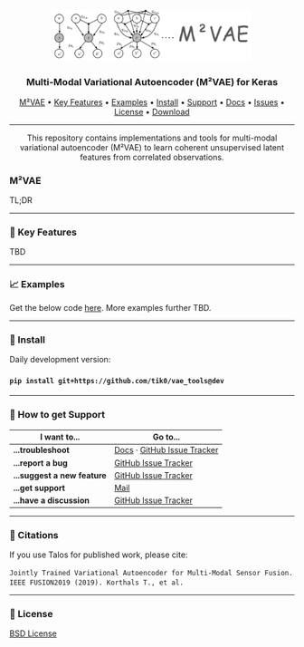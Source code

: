 <h1 align="center">
  <br>
  <a href="https://github.com/tik0/vae_tools"><img src="https://github.com/tik0/vae_tools/raw/dev/docs/media/MMVAE.png" alt="MMVAE" width="350"></a>
  <br>
</h1>

<h3 align="center">Multi-Modal Variational Autoencoder (M²VAE) for Keras</h3>

<p align="center">
  <a href="#M²VAE">M²VAE</a> •
  <a href="#Key-Features">Key Features</a> •
  <a href="#Examples">Examples</a> •
  <a href="#Install">Install</a> •
  <a href="#Support">Support</a> •
  <a href="https://github.com/tik0/vae_tools/tree/dev/docs">Docs</a> •
  <a href="https://github.com/tik0/vae_tools/issues">Issues</a> •
  <a href="#License">License</a> •
  <a href="https://github.com/tik0/vae_tools/archive/dev.zip">Download</a>
</p>
<hr>
<p align="center">
This repository contains implementations and tools for multi-modal variational autoencoder (M²VAE) to learn coherent unsupervised latent features from correlated observations.

### M²VAE

TL;DR

<hr>

### :wrench: Key Features

TBD

<hr>

### 📈 Examples

Get the below code [here](https://github.com/tik0/vae_tools/tree/dev/examples). More examples further TBD.

<hr>

### 💾 Install

Daily development version:

#### `pip install git+https://github.com/tik0/vae_tools@dev`

<hr>

### 💬 How to get Support

| I want to...                     | Go to...                                                  |
| -------------------------------- | ---------------------------------------------------------- |
| **...troubleshoot**           | [Docs] · [GitHub Issue Tracker]                   |
| **...report a bug**           | [GitHub Issue Tracker]                                     |
| **...suggest a new feature**  | [GitHub Issue Tracker]                                     |
| **...get support**            | [Mail]                         |
| **...have a discussion**      | [GitHub Issue Tracker]                                            |

[github issue tracker]: https://github.com/tik0/vae_tools/issues
[docs]: https://tik0.github.io/vae_tools/
[mail]: mailto:tkorthals@cit-ec.uni-bielefeld.de

<hr>

### 📢 Citations

If you use Talos for published work, please cite:

`Jointly Trained Variational Autoencoder for Multi-Modal Sensor Fusion. IEEE FUSION2019 (2019). Korthals T., et al.`

<hr>

### 📃 License

[BSD License](https://github.com/tik0/vae_tools/blob/master/LICENSE)